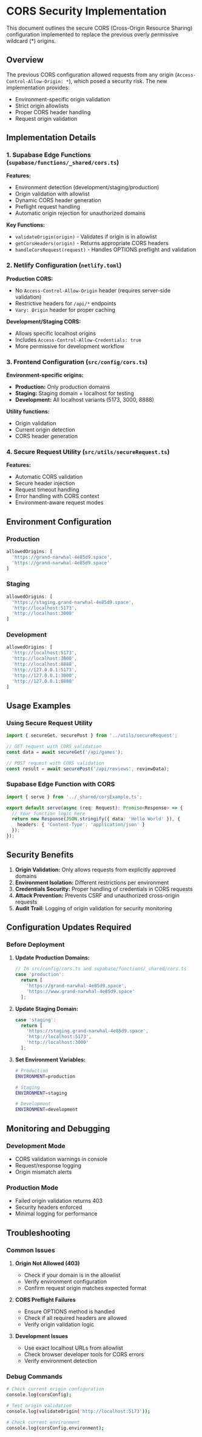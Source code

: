 # CORS Security Implementation

This document outlines the secure CORS (Cross-Origin Resource Sharing) configuration implemented to replace the previous overly permissive wildcard (*) origins.

## Overview

The previous CORS configuration allowed requests from any origin (`Access-Control-Allow-Origin: *`), which posed a security risk. The new implementation provides:

- Environment-specific origin validation
- Strict origin allowlists 
- Proper CORS header handling
- Request origin validation

## Implementation Details

### 1. Supabase Edge Functions (`supabase/functions/_shared/cors.ts`)

**Features:**
- Environment detection (development/staging/production)
- Origin validation with allowlist
- Dynamic CORS header generation
- Preflight request handling
- Automatic origin rejection for unauthorized domains

**Key Functions:**
- `validateOrigin(origin)` - Validates if origin is in allowlist
- `getCorsHeaders(origin)` - Returns appropriate CORS headers
- `handleCorsRequest(request)` - Handles OPTIONS preflight and validation

### 2. Netlify Configuration (`netlify.toml`)

**Production CORS:**
- No `Access-Control-Allow-Origin` header (requires server-side validation)
- Restrictive headers for `/api/*` endpoints
- `Vary: Origin` header for proper caching

**Development/Staging CORS:**
- Allows specific localhost origins
- Includes `Access-Control-Allow-Credentials: true`
- More permissive for development workflow

### 3. Frontend Configuration (`src/config/cors.ts`)

**Environment-specific origins:**
- **Production:** Only production domains
- **Staging:** Staging domain + localhost for testing
- **Development:** All localhost variants (5173, 3000, 8888)

**Utility functions:**
- Origin validation
- Current origin detection
- CORS header generation

### 4. Secure Request Utility (`src/utils/secureRequest.ts`)

**Features:**
- Automatic CORS validation
- Secure header injection
- Request timeout handling
- Error handling with CORS context
- Environment-aware request modes

## Environment Configuration

### Production
```typescript
allowedOrigins: [
  'https://grand-narwhal-4e85d9.space',
  'https://grand-narwhal-4e85d9.space'
]
```

### Staging
```typescript
allowedOrigins: [
  'https://staging.grand-narwhal-4e85d9.space',
  'http://localhost:5173',
  'http://localhost:3000'
]
```

### Development
```typescript
allowedOrigins: [
  'http://localhost:5173',
  'http://localhost:3000', 
  'http://localhost:8888',
  'http://127.0.0.1:5173',
  'http://127.0.0.1:3000',
  'http://127.0.0.1:8888'
]
```

## Usage Examples

### Using Secure Request Utility
```typescript
import { secureGet, securePost } from '../utils/secureRequest';

// GET request with CORS validation
const data = await secureGet('/api/games');

// POST request with CORS validation
const result = await securePost('/api/reviews', reviewData);
```

### Supabase Edge Function with CORS
```typescript
import { serve } from '../_shared/corsExample.ts';

export default serve(async (req: Request): Promise<Response> => {
  // Your function logic here
  return new Response(JSON.stringify({ data: 'Hello World' }), {
    headers: { 'Content-Type': 'application/json' }
  });
});
```

## Security Benefits

1. **Origin Validation:** Only allows requests from explicitly approved domains
2. **Environment Isolation:** Different restrictions per environment
3. **Credentials Security:** Proper handling of credentials in CORS requests
4. **Attack Prevention:** Prevents CSRF and unauthorized cross-origin requests
5. **Audit Trail:** Logging of origin validation for security monitoring

## Configuration Updates Required

### Before Deployment

1. **Update Production Domains:**
   ```typescript
   // In src/config/cors.ts and supabase/functions/_shared/cors.ts
   case 'production':
     return [
       'https://grand-narwhal-4e85d9.space',
       'https://www.grand-narwhal-4e85d9.space'
     ];
   ```

2. **Update Staging Domain:**
   ```typescript
   case 'staging':
     return [
       'https://staging.grand-narwhal-4e85d9.space',
       'http://localhost:5173',
       'http://localhost:3000'
     ];
   ```

3. **Set Environment Variables:**
   ```bash
   # Production
   ENVIRONMENT=production
   
   # Staging  
   ENVIRONMENT=staging
   
   # Development
   ENVIRONMENT=development
   ```

## Monitoring and Debugging

### Development Mode
- CORS validation warnings in console
- Request/response logging
- Origin mismatch alerts

### Production Mode
- Failed origin validation returns 403
- Security headers enforced
- Minimal logging for performance

## Troubleshooting

### Common Issues

1. **Origin Not Allowed (403)**
   - Check if your domain is in the allowlist
   - Verify environment configuration
   - Confirm request origin matches expected format

2. **CORS Preflight Failures**
   - Ensure OPTIONS method is handled
   - Check if all required headers are allowed
   - Verify origin validation logic

3. **Development Issues**
   - Use exact localhost URLs from allowlist
   - Check browser developer tools for CORS errors
   - Verify environment detection

### Debug Commands
```bash
# Check current origin configuration
console.log(corsConfig);

# Test origin validation
console.log(validateOrigin('http://localhost:5173'));

# Check current environment
console.log(corsConfig.environment);
```